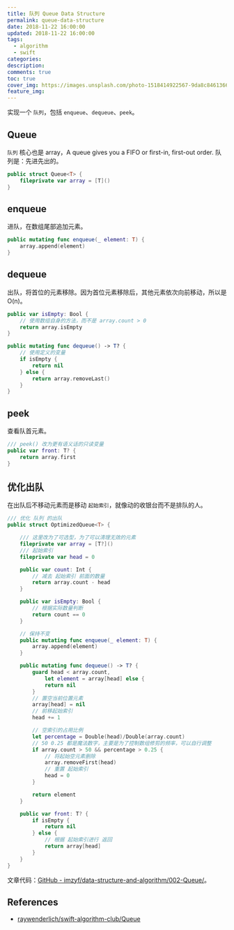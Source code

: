 ```yaml
---
title: 队列 Queue Data Structure
permalink: queue-data-structure
date: 2018-11-22 16:00:00
updated: 2018-11-22 16:00:00
tags:
  - algorithm
  - swift
categories:
description:
comments: true
toc: true
cover_img: https://images.unsplash.com/photo-1518414922567-9da8c8461366?ixlib=rb-1.2.1&ixid=eyJhcHBfaWQiOjEyMDd9&auto=format&fit=crop&w=640&q=80
feature_img:
---
```


实现一个 `队列`，包括 `enqueue`、`dequeue`、`peek`。

## Queue

`队列` 核心也是 array，A queue gives you a FIFO or first-in, first-out order. 队列是：先进先出的。

```swift
public struct Queue<T> {
    fileprivate var array = [T]()
}
```

<!-- more -->

## enqueue

进队，在数组尾部追加元素。

```swift
public mutating func enqueue(_ element: T) {
    array.append(element)
}
```

## dequeue

出队，将首位的元素移除。因为首位元素移除后，其他元素依次向前移动，所以是 O(n)。

```swift
public var isEmpty: Bool {
    // 使用数组自身的方法，而不是 array.count > 0
    return array.isEmpty
}

public mutating func dequeue() -> T? {
    // 使用定义的变量
    if isEmpty {
        return nil
    } else {
        return array.removeLast()
    }
}
```

## peek

查看队首元素。

```swift
/// peek() 改为更有语义话的只读变量
public var front: T? {
    return array.first
}
```

## 优化出队

在出队后不移动元素而是移动 `起始索引`，就像动的收银台而不是排队的人。

```swift
/// 优化 队列 的出队
public struct OptimizedQueue<T> {

    /// 这里改为了可选型，为了可以清理无效的元素
    fileprivate var array = [T?]()
    /// 起始索引
    fileprivate var head = 0

    public var count: Int {
        // 减去 起始索引 前面的数量
        return array.count - head
    }

    public var isEmpty: Bool {
        // 根据实际数量判断
        return count == 0
    }

    // 保持不变
    public mutating func enqueue(_ element: T) {
        array.append(element)
    }

    public mutating func dequeue() -> T? {
        guard head < array.count,
            let element = array[head] else {
            return nil
        }
        // 置空当前位置元素
        array[head] = nil
        // 前移起始索引
        head += 1

        // 空索引的占用比例
        let percentage = Double(head)/Double(array.count)
        // 50 0.25 都是魔法数字，主要是为了控制数组修剪的频率，可以自行调整
        if array.count > 50 && percentage > 0.25 {
            // 将起始空元素删除
            array.removeFirst(head)
            // 重置 起始索引
            head = 0
        }

        return element
    }

    public var front: T? {
        if isEmpty {
            return nil
        } else {
            // 根据 起始索引进行 返回
            return array[head]
        }
    }
}
```

文章代码：[GitHub - imzyf/data-structure-and-algorithm/002-Queue/](https://github.com/imzyf/data-structure-and-algorithm/tree/master/002-Queue)。

## References

- [raywenderlich/swift-algorithm-club/Queue](https://github.com/raywenderlich/swift-algorithm-club/tree/master/Queue)
